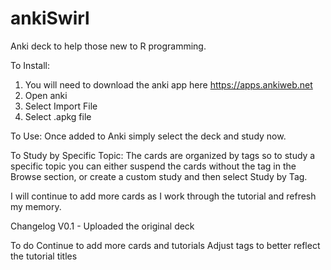 # ankiSwirl
Anki deck to help those new to R programming.


To Install:
1. You will need to download the anki app here https://apps.ankiweb.net
2. Open anki
3. Select Import File
4. Select .apkg file

To Use:
Once added to Anki simply select the deck and study now.

To Study by Specific Topic:
The cards are organized by tags so to study a specific topic you can either suspend the cards without the tag in the Browse section, or create a custom study and then select Study by Tag.

I will continue to add more cards as I work through the tutorial and refresh my memory.

Changelog
V0.1 - Uploaded the original deck

To do
Continue to add more cards and tutorials
Adjust tags to better reflect the tutorial titles

